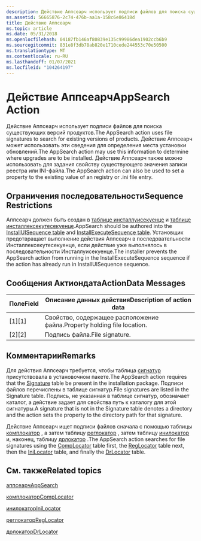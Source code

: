```yaml
---
description: Действие Аппсеарч использует подписи файлов для поиска существующих версий продуктов.
ms.assetid: 56665876-2c74-476b-aa1a-158c6e86418d
title: Действие Аппсеарч
ms.topic: article
ms.date: 05/31/2018
ms.openlocfilehash: 04187fb146af80839e135c99986dea1902ccb6b9
ms.sourcegitcommit: 831e8f3db78ab820e1710cede244553c70e50500
ms.translationtype: MT
ms.contentlocale: ru-RU
ms.lasthandoff: 01/07/2021
ms.locfileid: "104264197"
---
```

# <a name="appsearch-action"></a><span data-ttu-id="53192-103">Действие Аппсеарч</span><span class="sxs-lookup"><span data-stu-id="53192-103">AppSearch Action</span></span>

<span data-ttu-id="53192-104">Действие Аппсеарч использует подписи файлов для поиска существующих версий продуктов.</span><span class="sxs-lookup"><span data-stu-id="53192-104">The AppSearch action uses file signatures to search for existing versions of products.</span></span> <span data-ttu-id="53192-105">Действие Аппсеарч может использовать эти сведения для определения места установки обновлений.</span><span class="sxs-lookup"><span data-stu-id="53192-105">The AppSearch action may use this information to determine where upgrades are to be installed.</span></span> <span data-ttu-id="53192-106">Действие Аппсеарч также можно использовать для задания свойству существующего значения записи реестра или INI-файла.</span><span class="sxs-lookup"><span data-stu-id="53192-106">The AppSearch action can also be used to set a property to the existing value of an registry or .ini file entry.</span></span>

## <a name="sequence-restrictions"></a><span data-ttu-id="53192-107">Ограничения последовательности</span><span class="sxs-lookup"><span data-stu-id="53192-107">Sequence Restrictions</span></span>

<span data-ttu-id="53192-108">Аппсеарч должен быть создан в [таблице инсталлуисекуенце](installuisequence-table.md) и [таблице инсталлексекутесекуенце](installexecutesequence-table.md).</span><span class="sxs-lookup"><span data-stu-id="53192-108">AppSearch should be authored into the [InstallUISequence table](installuisequence-table.md) and [InstallExecuteSequence table](installexecutesequence-table.md).</span></span> <span data-ttu-id="53192-109">Установщик предотвращает выполнение действия Аппсеарч в последовательности Инсталлексекутесекуенце, если действие уже выполнялось в последовательности Инсталлуисекуенце.</span><span class="sxs-lookup"><span data-stu-id="53192-109">The installer prevents the AppSearch action from running in the InstallExecuteSequence sequence if the action has already run in InstallUISequence sequence.</span></span>

## <a name="actiondata-messages"></a><span data-ttu-id="53192-110">Сообщения Актиондата</span><span class="sxs-lookup"><span data-stu-id="53192-110">ActionData Messages</span></span>



| <span data-ttu-id="53192-111">Поле</span><span class="sxs-lookup"><span data-stu-id="53192-111">Field</span></span> | <span data-ttu-id="53192-112">Описание данных действия</span><span class="sxs-lookup"><span data-stu-id="53192-112">Description of action data</span></span>      |
|-------|---------------------------------|
| <span data-ttu-id="53192-113">\[1\]</span><span class="sxs-lookup"><span data-stu-id="53192-113">\[1\]</span></span> | <span data-ttu-id="53192-114">Свойство, содержащее расположение файла.</span><span class="sxs-lookup"><span data-stu-id="53192-114">Property holding file location.</span></span> |
| <span data-ttu-id="53192-115">\[2\]</span><span class="sxs-lookup"><span data-stu-id="53192-115">\[2\]</span></span> | <span data-ttu-id="53192-116">Подпись файла.</span><span class="sxs-lookup"><span data-stu-id="53192-116">File signature.</span></span>                 |



 

## <a name="remarks"></a><span data-ttu-id="53192-117">Комментарии</span><span class="sxs-lookup"><span data-stu-id="53192-117">Remarks</span></span>

<span data-ttu-id="53192-118">Для действия Аппсеарч требуется, чтобы таблица [сигнатур](signature-table.md) присутствовала в установочном пакете.</span><span class="sxs-lookup"><span data-stu-id="53192-118">The AppSearch action requires that the [Signature](signature-table.md) table be present in the installation package.</span></span> <span data-ttu-id="53192-119">Подписи файлов перечислены в таблице сигнатур.</span><span class="sxs-lookup"><span data-stu-id="53192-119">File signatures are listed in the Signature table.</span></span> <span data-ttu-id="53192-120">Подпись, не указанная в таблице сигнатур, обозначает каталог, а действие задает для свойства путь к каталогу для этой сигнатуры.</span><span class="sxs-lookup"><span data-stu-id="53192-120">A signature that is not in the Signature table denotes a directory and the action sets the property to the directory path for that signature.</span></span>

<span data-ttu-id="53192-121">Действие Аппсеарч ищет подписи файлов сначала с помощью таблицы [комплокатор](complocator-table.md) , а затем таблицу [реглокатор](reglocator-table.md) , затем таблицу [инилокатор](inilocator-table.md) и, наконец, таблицу [дрлокатор](drlocator-table.md) .</span><span class="sxs-lookup"><span data-stu-id="53192-121">The AppSearch action searches for file signatures using the [CompLocator](complocator-table.md) table first, the [RegLocator](reglocator-table.md) table next, then the [IniLocator](inilocator-table.md) table, and finally the [DrLocator](drlocator-table.md) table.</span></span>

## <a name="related-topics"></a><span data-ttu-id="53192-122">См. также</span><span class="sxs-lookup"><span data-stu-id="53192-122">Related topics</span></span>

<dl> <dt>

[<span data-ttu-id="53192-123">аппсеарч</span><span class="sxs-lookup"><span data-stu-id="53192-123">AppSearch</span></span>](appsearch-table.md)
</dt> <dt>

[<span data-ttu-id="53192-124">комплокатор</span><span class="sxs-lookup"><span data-stu-id="53192-124">CompLocator</span></span>](complocator-table.md)
</dt> <dt>

[<span data-ttu-id="53192-125">инилокатор</span><span class="sxs-lookup"><span data-stu-id="53192-125">IniLocator</span></span>](inilocator-table.md)
</dt> <dt>

[<span data-ttu-id="53192-126">реглокатор</span><span class="sxs-lookup"><span data-stu-id="53192-126">RegLocator</span></span>](reglocator-table.md)
</dt> <dt>

[<span data-ttu-id="53192-127">дрлокатор</span><span class="sxs-lookup"><span data-stu-id="53192-127">DrLocator</span></span>](drlocator-table.md)
</dt> </dl>

 

 



